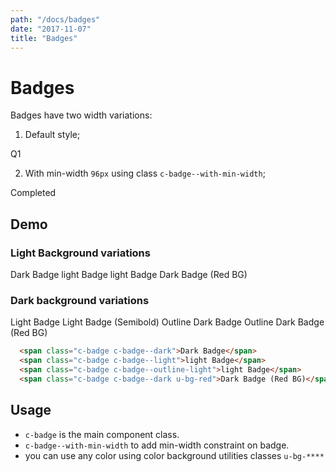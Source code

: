 ```yaml
---
path: "/docs/badges"
date: "2017-11-07"
title: "Badges"
---
```

# Badges
Badges have two width variations:
1. Default style;
<div class="u-window-padding--2x u-display-flex">
  <span class="c-badge u-bg--sky-lighter u-color--ink-lighter u-font--semibold">Q1</span>
</div>

2. With min-width `96px` using class `c-badge--with-min-width`;
<div class="u-window-padding--2x">
  <span class="c-badge c-badge--with-min-width u-bg--green u-color--sky-white u-font--semibold">Completed</span>
</div>


## Demo
### Light Background variations
<span class="c-badge c-badge--dark">Dark Badge</span>
<span class="c-badge c-badge--light">light Badge</span>
<span class="c-badge c-badge--outline-light">light Badge</span>
<span class="c-badge c-badge--dark u-bg-red">Dark Badge (Red BG)</span>

### Dark background variations
<div class="u-window-padding--2x u-bg-blue-dense-2 u-color--ink-opacity-4">
  <span class="c-badge c-badge--light">Light Badge</span>
  <span class="c-badge c-badge--light u-font--semibold">Light Badge (Semibold)</span>
  <span class="c-badge c-badge--outline-dark">Outline Dark Badge</span>
  <span class="c-badge c-badge--outline-dark u-bg-red">Outline Dark Badge (Red BG)</span>
</div>

```html
  <span class="c-badge c-badge--dark">Dark Badge</span>
  <span class="c-badge c-badge--light">light Badge</span>
  <span class="c-badge c-badge--outline-light">light Badge</span>
  <span class="c-badge c-badge--dark u-bg-red">Dark Badge (Red BG)</span>
```

## Usage
* `c-badge` is the main component class.
* `c-badge--with-min-width` to add min-width constraint on badge.
* you can use any color using color background utilities
classes `u-bg-****`
